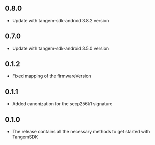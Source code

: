 ## 0.8.0

* Update with tangem-sdk-android 3.8.2 version

## 0.7.0

* Update with tangem-sdk-android 3.5.0 version

## 0.1.2

* Fixed mapping of the firmwareVersion

## 0.1.1

* Added canonization for the secp256k1 signature

## 0.1.0

* The release contains all the necessary methods to get started with TangemSDK
